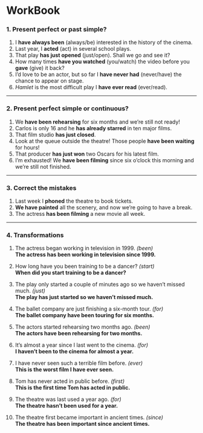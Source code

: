 # WorkBook
### **1. Present perfect or past simple?**  

1. I **have always been** (always/be) interested in the history of the cinema.  
2. Last year, I **acted** (act) in several school plays.  
3. That play **has just opened** (just/open). Shall we go and see it?  
4. How many times **have you watched** (you/watch) the video before you **gave** (give) it back?  
5. I’d love to be an actor, but so far I **have never had** (never/have) the chance to appear on stage.  
6. *Hamlet* is the most difficult play I **have ever read** (ever/read).  

---

### **2. Present perfect simple or continuous?**  

1. We **have been rehearsing** for six months and we’re still not ready!  
2. Carlos is only 16 and he **has already starred** in ten major films.  
3. That film studio **has just closed**.  
4. Look at the queue outside the theatre! Those people **have been waiting** for hours!  
5. That producer **has just won** two Oscars for his latest film.  
6. I’m exhausted! We **have been filming** since six o’clock this morning and we’re still not finished.  

---

### **3. Correct the mistakes**  

1. Last week I **phoned** the theatre to book tickets.  
2. **We have painted** all the scenery, and now we’re going to have a break.  
3. The actress **has been filming** a new movie all week.

---

### **4. Transformations**  

1. The actress began working in television in 1999. *(been)*  
   **The actress has been working in television since 1999.**  

2. How long have you been training to be a dancer? *(start)*  
   **When did you start training to be a dancer?**  

3. The play only started a couple of minutes ago so we haven’t missed much. *(just)*  
   **The play has just started so we haven’t missed much.**  

4. The ballet company are just finishing a six-month tour. *(for)*  
   **The ballet company have been touring for six months.**  

5. The actors started rehearsing two months ago. *(been)*  
   **The actors have been rehearsing for two months.**  

6. It’s almost a year since I last went to the cinema. *(for)*  
   **I haven’t been to the cinema for almost a year.**  

7. I have never seen such a terrible film before. *(ever)*  
   **This is the worst film I have ever seen.**  

8. Tom has never acted in public before. *(first)*  
   **This is the first time Tom has acted in public.**  

9. The theatre was last used a year ago. *(for)*  
   **The theatre hasn’t been used for a year.**  

10. The theatre first became important in ancient times. *(since)*  
   **The theatre has been important since ancient times.**  

